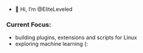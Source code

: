 - 👋 Hi, I’m @EliteLeveled

### Current Focus:
- building plugins, extensions and scripts for Linux
- exploring machine learning (:
 
<!---
EliteLeveled/EliteLeveled is a ✨ special ✨ repository because its `README.md` (this file) appears on your GitHub profile.
You can click the Preview link to take a look at your changes.
--->
